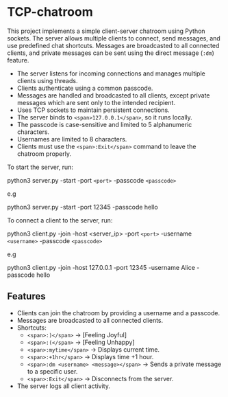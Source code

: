 # TCP-chatroom

This project implements a simple client-server chatroom using Python sockets. The server allows multiple clients to connect, send messages, and use predefined chat shortcuts. Messages are broadcasted to all connected clients, and private messages can be sent using the direct message (`:dm`) feature.


* The server listens for incoming connections and manages multiple clients using threads.
* Clients authenticate using a common passcode.
* Messages are handled and broadcasted to all clients, except private messages which are sent only to the intended recipient.
* Uses TCP sockets to maintain persistent connections.
* The server binds to `<span>127.0.0.1</span>`, so it runs locally.
* The passcode is case-sensitive and limited to 5 alphanumeric characters.
* Usernames are limited to 8 characters.
* Clients must use the `<span>:Exit</span>` command to leave the chatroom properly.


To start the server, run:

python3 server.py -start -port `<port>` -passcode `<passcode>`

e.g

python3 server.py -start -port 12345 -passcode hello

To connect a client to the server, run:

python3 client.py -join -host <server_ip> -port `<port>` -username `<username>` -passcode `<passcode>`

e.g

python3 client.py -join -host 127.0.0.1 -port 12345 -username Alice -passcode hello


## Features

* Clients can join the chatroom by providing a username and a passcode.
* Messages are broadcasted to all connected clients.
* Shortcuts:
  * `<span>:)</span>` → [Feeling Joyful]
  * `<span>:(</span>` → [Feeling Unhappy]
  * `<span>:mytime</span>` → Displays current time.
  * `<span>:+1hr</span>` → Displays time +1 hour.
  * `<span>:dm <username> <message></span>` → Sends a private message to a specific user.
  * `<span>:Exit</span>` → Disconnects from the server.
* The server logs all client activity.
